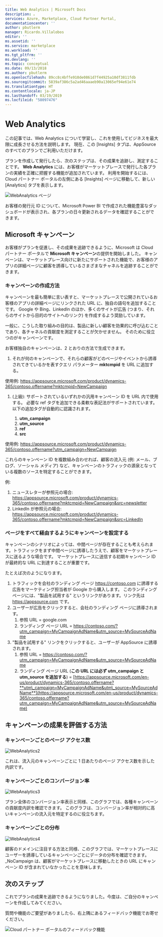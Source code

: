 ```yaml
---
title: Web Analytics | Microsoft Docs
description: 。
services: Azure, Marketplace, Cloud Partner Portal,
documentationcenter: ''
author: pbutlerm
manager: Ricardo.Villalobos
editor: ''
ms.assetid: ''
ms.service: marketplace
ms.workload: ''
ms.tgt_pltfrm: ''
ms.devlang: ''
ms.topic: conceptual
ms.date: 09/13/2018
ms.author: pbutlerm
ms.openlocfilehash: 89cc8c4bffe910de0861d7f44925a10df3811fdb
ms.sourcegitcommit: 5839af386c5a2ad46aaaeb90a13065ef94e61e74
ms.translationtype: HT
ms.contentlocale: ja-JP
ms.lasthandoff: 03/19/2019
ms.locfileid: "58097476"
---
```

<a name="web-analytics"></a>Web Analytics
=============

この記事では、Web Analytics について学習し、これを使用してビジネスを最大限に成長させる方法を説明します。 現在、この [Insights] タブは、AppSource のすべてのプランでご利用いただけます。

プランを作成して発行したら、次のステップは、その成果を追跡し、測定することです。 **Web Analytics** には、お客様がマーケットプレースで発行した各プランの実績を正確に把握する機能が追加されています。 利用を開始するには、Cloud パートナー ポータルの左側にある [Insights] ページに移動して、新しい [Analytics] タブを表示します。

![WebAnalytics ページ](./media/si-getting-started/WebAnalytics1.png)

お客様の発行元 ID について、Microsoft Power BI で作成された機能豊富なダッシュボードが表示され、各プランの日々更新されるデータを確認することができます。

<a name="microsoft-campaigns"></a>**Microsoft キャンペーン**
-----------------------

お客様がプランを促進し、その成果を追跡できるように、Microsoft は Cloud パートナー ポータルで **Microsoft キャンペーン**の提供を開始しました。 キャンペーンは、マーケットプレース向けに新たにサポートされた機能で、お客様のアプリの詳細ページに顧客を誘導しているさまざまなチャネルを追跡することができます。

### <a name="how-to-make-a-campaign"></a>**キャンペーンの作成方法**

キャンペーンを最も簡単に言い表すと、マーケットプレースで公開されているお客様のアプリの詳細ページにリンクされた URL に、独自の語句を追加することです。 Google や Bing、LinkedIn のほか、多くのサイトが広告 (つまり、それらのサイトから目的のサイトへのリンク) を作成するよう奨励しています。

一般に、こうした取り組みの目的は、製品に新しい顧客を効果的に呼び込むことであり、各チャネルの貢献度を測定することが欠かせません。 そのために役立つのがキャンペーンです。

お客様独自のキャンペーンは、2 とおりの方法で生成できます。

1. それが何のキャンペーンで、それらの顧客がどのページやイベントから誘導されてきているかを表すクエリ パラメーター **mktcmpid** を URL に追加する。

使用例: <https://appsource.microsoft.com/product/dynamics-365/contoso.offername?mktcmpid=NewCampaign>

1. (上級): サポートされているいずれかの汎用キャンペーン ID を URL 内で使用する。 必要な ref タグを追加できる柔軟な表記法がサポートされています。以下の追加タグが自動的に認識されます。
    
    1. **utm\_campaign**
    2. **utm\_source**
    3. **ref**
    4. **src**

使用例: <https://appsource.microsoft.com/product/dynamics-365/contoso.offername?utm_campaign=NewCampaign>

これらのキャンペーン ID を複数組み合わせれば、顧客の流入元 (例: メール、ブログ、ソーシャル メディア) など、キャンペーンのトラフィックの源泉となっている複数のソースを特定することができます。

例: 

1. ニュースレターが参照元の場合:  <https://appsource.microsoft.com/product/dynamics-365/contoso.offername?mktcmpid=NewCampaign&src=newsletter>
2. LinkedIn が参照元の場合:  <https://appsource.microsoft.com/product/dynamics-365/contoso.offername?mktcmpid=NewCampaign&src=LinkedIn>

### <a name="ensuring-campaigns-pass-through-all-your-pages"></a>**ページをすべて経由するようにキャンペーンを設定する**

キャンペーンのシナリオによっては、中間ページが存在することも考えられます。トラフィックをまず中間ページに誘導したうえで、顧客をマーケットプレースに送るような場合です。 マーケットプレースに送信する初期キャンペーン ID が最終的な URL に到達することが重要です。

たとえば次のようになります。

1. トラフィックを会社のランディング ページ <https://contoso.com> に誘導する広告をマーケティング担当者が Google から購入します。 このランディング ページには、\"製品を試用する\" というリンクがあります。リンク先は <https://appsource.com> です。
2. ユーザーが広告をクリックすると、会社のランディング ページに誘導されます。
    1.  参照 URL = google.com
    2.  ランディング ページ URL = <https://contoso.com/?utm_campaign=MyCampaignAdName&utm_source=MySourceAdName>
3. \"製品を試用する\" リンクをクリックすると、ユーザーが AppSource に誘導されます。
    1. 参照 URL = <https://contoso.com/?utm_campaign=MyCampaignAdName&utm_source=MySourceAdName>
    2. ランディング ページ URL (**この URL には必ず utm\_campaign と utm\_source を追加する**) =  [https://appsource.microsoft.com/en-us/product/dynamics-365/contoso.offername?**utm\_campaign=MyCampaignAdName&utm\_source=MySourceAdName**](https://appsource.microsoft.com/en-us/product/dynamics-365/contoso.offername?utm_campaign=MyCampaignAdName&utm_source=MySourceAdName)

<a name="how-to-evaluate-the-success-of-a-campaign"></a>キャンペーンの成果を評価する方法
-----------------------------------------

### <a name="page-visits-by-campaign"></a>**キャンペーンごとのページ アクセス数**

![WebAnalytics2](./media/si-getting-started/WebAnalytics2.png)

これは、流入元のキャンペーンごとに 1 日あたりのページ アクセス数を示した内訳です。

### <a name="conversion-rate-by-campaign"></a>**キャンペーンごとのコンバージョン率**

![WebAnalytics3](./media/si-getting-started/WebAnalytics3.png)

プラン全体のコンバージョン率表示と同様、このグラフでは、各種キャンペーンの貢献度内訳を確認できます。 このグラフは、コンバージョン率が相対的に高いキャンペーンの流入元を特定するのに役立ちます。

### <a name="distribution-by-campaign"></a> **キャンペーンごとの分布**

![WebAnalytics4](./media/si-getting-started/WebAnalytics4.png)

顧客のドメインに注目する方法と同様、このグラフでは、マーケットプレースにユーザーを誘導しているキャンペーンごとにデータの分布を確認できます。 \_NoCampaign は、顧客がマーケットプレースに移動したときの URL にキャンペーン ID が含まれていなかったことを意味します。

<a name="next-steps"></a>**次のステップ**
--------------

これでプランの成果を追跡できるようになりました。今度は、ご自分のキャンペーンを作成してみてください。

質問や機能のご要望がありましたら、右上隅にあるフィードバック機能でお寄せください。

![Cloud パートナー ポータルのフィードバック機能](./media/si-getting-started/WebAnalytics5.png)
